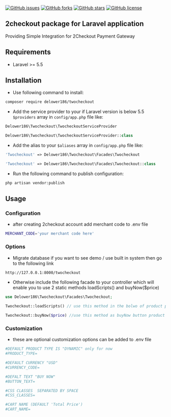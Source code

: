 [![GitHub issues](https://img.shields.io/github/issues/delower186/2checkout-laravel)](https://github.com/delower186/2checkout-laravel/issues)
[![GitHub forks](https://img.shields.io/github/forks/delower186/2checkout-laravel)](https://github.com/delower186/2checkout-laravel/network)
[![GitHub stars](https://img.shields.io/github/stars/delower186/2checkout-laravel)](https://github.com/delower186/2checkout-laravel/stargazers)
[![GitHub license](https://img.shields.io/github/license/delower186/2checkout-laravel)](https://github.com/delower186/2checkout-laravel/blob/master/LICENSE.md)

## 2checkout package for Laravel application
Providing Simple Integration for 2Checkout Payment Gateway

## Requirements
* Laravel >= 5.5

## Installation

* Use following command to install:

```bash
composer require delower186/twocheckout
```


* Add the service provider to your if Laravel version is below 5.5 `$providers` array in `config/app.php` file like: 

```php
Delower186\Twocheckout\TwocheckoutServiceProvider
```
```php
Delower186\Twocheckout\TwocheckoutServiceProvider::class
```

* Add the alias to your `$aliases` array in `config/app.php` file like: 

```php
'Twocheckout' => Delower186\Twocheckout\Facades\Twocheckout 
```
```php
'Twocheckout' => Delower186\Twocheckout\Facades\Twocheckout::class
```

* Run the following command to publish configuration:

```bash
php artisan vendor:publish
```

## Usage
### Configuration 
* after creating 2checkout account add merchant code to .env file
```bash
MERCHANT_CODE='your merchant code here'
```

### Options
* Migrate database if you want to see demo / use built in system then go to the following link
```bash
http://127.0.0.1:8000/twocheckout
```
* Otherwise include the following facade to your controller which will enable you to use 2 static methods loadScripts() and buyNow($price)
```php
use Delower186\Twocheckout\Facades\Twocheckout;
```
```php
Twocheckout::loadScripts() // use this method in the bolwo of product page
```
```php
Twocheckout::buyNow($price) //use this method as buyNow button product price as parameter, it can be customized using css classes
```

### Customization
* these are optional customization options can be added to .env file
```bash
#DEFAULT PRODUCT TYPE IS "DYNAMIC" only for now 
#PRODUCT_TYPE=

#DEFAULT CURRENCY "USD"
#CURRENCY_CODE=

#DEFALT TEXT "BUY NOW"
#BUTTON_TEXT=

#CSS CLASSES  SEPARATED BY SPACE
#CSS_CLASSES=

#CART NAME (DEFAULT 'Total Price')
#CART_NAME=
```
